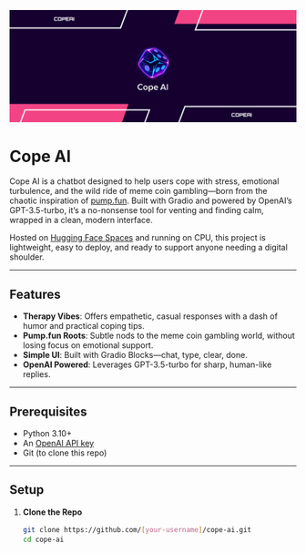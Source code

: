 ![Cope AI Banner](Banner.png)

# Cope AI

Cope AI is a chatbot designed to help users cope with stress, emotional turbulence, and the wild ride of meme coin gambling—born from the chaotic inspiration of [pump.fun](https://pump.fun). Built with Gradio and powered by OpenAI’s GPT-3.5-turbo, it’s a no-nonsense tool for venting and finding calm, wrapped in a clean, modern interface.

Hosted on [Hugging Face Spaces](https://huggingface.co/spaces/[your-username]/cope-ai) and running on CPU, this project is lightweight, easy to deploy, and ready to support anyone needing a digital shoulder.

---

## Features
- **Therapy Vibes**: Offers empathetic, casual responses with a dash of humor and practical coping tips.
- **Pump.fun Roots**: Subtle nods to the meme coin gambling world, without losing focus on emotional support.
- **Simple UI**: Built with Gradio Blocks—chat, type, clear, done.
- **OpenAI Powered**: Leverages GPT-3.5-turbo for sharp, human-like replies.

---

## Prerequisites
- Python 3.10+
- An [OpenAI API key](https://platform.openai.com/account/api-keys)
- Git (to clone this repo)

---

## Setup

1. **Clone the Repo**
   ```bash
   git clone https://github.com/[your-username]/cope-ai.git
   cd cope-ai
